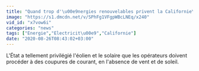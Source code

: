 ```yaml
---
title: "Quand trop d'\u00e9nergies renouvelables privent la Californie\u2026 d'\u00e9lectricit\u00e9"
image: "https://s1.dmcdn.net/v/SPhFg1VFgpWBcLNEq/x240"
vid_id: "x7vow6i"
categories: "news"
tags: ["Energie","Electricit\u00e9","Californie"]
date: "2020-08-26T08:43:02+03:00"
---
```

L'État a tellement privilégié l'éolien et le solaire que les opérateurs doivent procéder à des coupures de courant, en l'absence de vent et de soleil.  <br>
